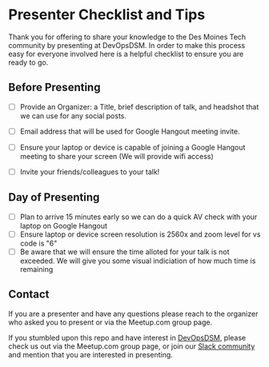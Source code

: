 # Presenter Checklist and Tips

Thank you for offering to share your knowledge to the Des Moines Tech community by presenting at DevOpsDSM.  In order to make this process easy for everyone involved here is a helpful checklist to ensure you are ready to go. 

## Before Presenting
- [ ] Provide an Organizer: a Title, brief description of talk, and headshot that we can use for any social posts.
- [ ] Email address that will be used for Google Hangout meeting invite.
- [ ] Ensure your laptop or device is capable of joining a Google Hangout meeting to share your screen (We will provide wifi access)
- [ ] Invite your friends/colleagues to your talk!


## Day of Presenting
- [ ] Plan to arrive 15 minutes early so we can do a quick AV check with your laptop on Google Hangout
- [ ] Ensure laptop or device screen resolution is 2560x and zoom level for vs code is "6"
- [ ] Be aware that we will ensure the time alloted for your talk is not exceeded. We will give you some visual indiciation of how much time is remaining

## Contact

If you are a presenter and have any questions please reach to the organizer who asked you to present or via the Meetup.com group page.

If you stumbled upon this repo and have interest in [DevOpsDSM](https://www.devopsdsm.com), please check us out via the Meetup.com group page, or join our [Slack community](https://bit.ly/Join-DevOpsDSM-Slack) and mention that you are interested in presenting.

